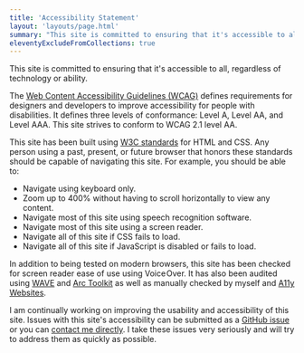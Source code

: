 ```yaml
---
title: 'Accessibility Statement'
layout: 'layouts/page.html'
summary: "This site is committed to ensuring that it's accessible to all, regardless of technology or ability."
eleventyExcludeFromCollections: true
---
```

This site is committed to ensuring that it's accessible to all, regardless of technology or ability.

The [Web Content Accessibility Guidelines (WCAG)](https://www.w3.org/WAI/standards-guidelines/wcag/) defines requirements for designers and developers to improve accessibility for people with disabilities. It defines three levels of conformance: Level A, Level AA, and Level AAA. This site strives to conform to WCAG 2.1 level AA.  

This site has been built using [W3C standards](https://www.w3.org/standards/) for HTML and CSS. Any person using a past, present, or future browser that honors these standards should be capable of navigating this site. For example, you should be able to:

* Navigate using keyboard only.
* Zoom up to 400% without having to scroll horizontally to view any content.
* Navigate most of this site using speech recognition software.
* Navigate most of this site using a screen reader.
* Navigate all of this site if CSS fails to load.
* Navigate all of this site if JavaScript is disabled or fails to load.

In addition to being tested on modern browsers, this site has been checked for screen reader ease of use using Voice Over. It has also been audited using [WAVE](https://wave.webaim.org/) and [Arc Toolkit](https://www.tpgi.com/arc-platform/arc-toolkit/) as well as manually checked by myself and [A11y Websites](https://twitter.com/superterrific/status/1345403075935277057).

I am continually working on improving the usability and accessibility of this site. Issues with this site's accessibility can be submitted as a [GitHub issue](https://github.com/superterrific/dana-byerly/issues) or you can [contact me directly](mailto:hello@danabyerly.com). I take these issues very seriously and will try to address them as quickly as possible.
